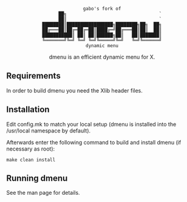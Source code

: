 <div align="center">

```
gabo's fork of
      ██╗                                  `
      ██║                                  `
████████║█████████████████╗████████╗██╗  ██╗
██╔═══██║██╔═██╔═██║████╔═╝██╔═══██║██║  ██║
███████████║ ██║ ██║██████╗██║   ██║███████║
╚═══════╝╚═╝ ╚═╝ ╚═╝╚═════╝╚═╝   ╚═╝╚══════╝
dynamic menu

```

dmenu is an efficient dynamic menu for X.

</div>

## Requirements

In order to build dmenu you need the Xlib header files.

## Installation

Edit config.mk to match your local setup (dmenu is installed into
the /usr/local namespace by default).

Afterwards enter the following command to build and install dmenu
(if necessary as root):

    make clean install

## Running dmenu

See the man page for details.
